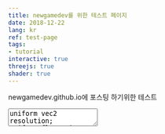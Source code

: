 ```yaml
---
title: newgamedev를 위한 테스트 페이지
date: 2018-12-22
lang: kr
ref: test-page
tags:
- tutorial
interactive: true
threejs: true
shader: true
---
```


newgamedev.github.io에 포스팅 하기위한 테스트 
<div>
    <textarea class='codeeditor fragment'>
uniform vec2 resolution;
uniform float time;
        
vec3 background(vec3 light, vec3 rd)
{
	float sun = max(0.0, dot(rd, light));
	float sky = max(0.0, dot(rd, vec3(0.0, 1.0, 0.0)));
	float ground = max(0.0, -dot(rd, vec3(0.0, 1.0, 0.0)));
	return 
		(pow(sun, 256.0)+0.2*pow(sun, 2.0))*vec3(2.0, 1.6, 1.0) +
		pow(ground, 0.5)*vec3(0.4, 0.3, 0.2) +
		pow(sky, 1.0)*vec3(0.5, 0.6, 0.7);
}

vec3 Light(float iTime)
{
    return normalize(vec3(sin(iTime), 0.6, cos(iTime)));
}

void main() {
    //vec2 uv = 2.0 * (gl_FragCoord.xy / resolution.xy) -1.0;
    //vec3 ray = vec3(0.0, 0.0, -3.0);    
    //vec3 direction = vec3(0.0, 0.0, 0.0);
    //direction = normalize(vec3(uv, 1.0));
    //vec3 p = vec3(0.0, 0.0, 0.0);
    //float t = sphere(ray, direction, p, 1.0);
        
    //vec3 Light = Light(time);
    //vec3 col = background(Light, direction);
     
    // Output to screen
    //gl_FragColor = vec4(col,1.0);
    vec2 uv = gl_FragCoord.xy / resolution.xy;
    vec3 col = 0.5 + 0.5*cos(time+uv.xyx+vec3(0,2,4));
    gl_FragColor = vec4(vec3(col), 1.0);
}
</textarea>
</div>

